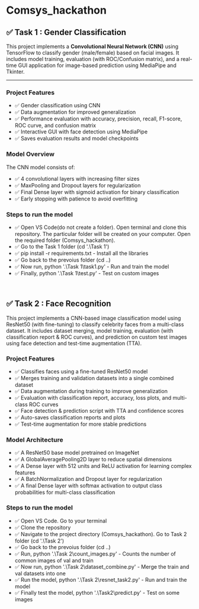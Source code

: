 # Comsys_hackathon

## ✅ Task 1 : Gender Classification

This project implements a **Convolutional Neural Network (CNN)** using TensorFlow to classify gender (male/female) based on facial images. It includes model training, evaluation (with ROC/Confusion matrix), and a real-time GUI application for image-based prediction using MediaPipe and Tkinter.

---

### Project Features

- ✅ Gender classification using CNN
- ✅ Data augmentation for improved generalization
- ✅ Performance evaluation with accuracy, precision, recall, F1-score, ROC curve, and confusion matrix
- ✅ Interactive GUI with face detection using MediaPipe
- ✅ Saves evaluation results and model checkpoints


### Model Overview

The CNN model consists of:
- ✅ 4 convolutional layers with increasing filter sizes
- ✅ MaxPooling and Dropout layers for regularization
- ✅ Final Dense layer with sigmoid activation for binary classification
- ✅ Early stopping with patience to avoid overfitting

### Steps to run the model

- ✅ Open VS Code(do not create a folder). Open terminal and clone this repository. The particular folder will be created on your computer. Open the required folder (Comsys_hackathon).
- ✅ Go to the Task 1 folder (cd '.\Task 1\')
- ✅ pip install -r requirements.txt - Install all the libraries
- ✅ Go back to the prevoius folder (cd ..)
- ✅ Now run, python '.\Task 1\task1.py' - Run and train the model
- ✅ Finally, python '.\Task 1\test.py' - Test on custom images

<br>

## ✅ Task 2 : Face Recognition

This project implements a CNN-based image classification model using ResNet50 (with fine-tuning) to classify celebrity faces from a multi-class dataset. It includes dataset merging, model training, evaluation (with classification report & ROC curves), and prediction on custom test images using face detection and test-time augmentation (TTA).

### Project Features

- ✅ Classifies faces using a fine-tuned ResNet50 model
- ✅ Merges training and validation datasets into a single combined dataset
- ✅ Data augmentation during training to improve generalization
- ✅ Evaluation with classification report, accuracy, loss plots, and multi-class ROC curves
- ✅ Face detection & prediction script with TTA and confidence scores
- ✅ Auto-saves classification reports and plots
- ✅ Test-time augmentation for more stable predictions

### Model Architecture

- ✅ A ResNet50 base model pretrained on ImageNet 
- ✅ A GlobalAveragePooling2D layer to reduce spatial dimensions
- ✅ A Dense layer with 512 units and ReLU activation for learning complex features
- ✅ A BatchNormalization and Dropout layer for regularization
- ✅ A final Dense layer with softmax activation to output class probabilities for multi-class classification

### Steps to run the model

- ✅ Open VS Code. Go to your terminal
- ✅ Clone the repository
- ✅ Navigate to the project directory (Comsys_hackathon). Go to Task 2 folder (cd '.\Task 2\')
- ✅ Go back to the prevoius folder (cd ..)
- ✅ Run, python '.\Task 2\count_images.py' - Counts the number of common images of val and train
- ✅ Now run, python '.\Task 2\dataset_combine.py' - Merge the train and val datasets into one
- ✅ Run the model, python '.\Task 2\resnet_task2.py' - Run and train the model
- ✅ Finally test the model, python '.\Task2\predict.py' - Test on some images


